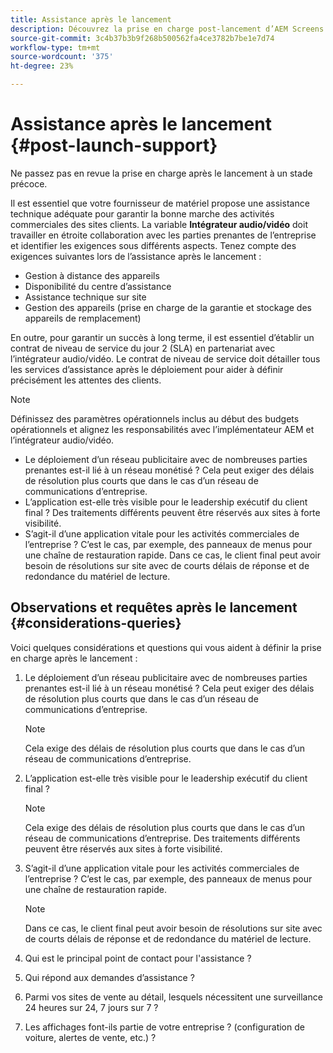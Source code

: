 ```yaml
---
title: Assistance après le lancement
description: Découvrez la prise en charge post-lancement d’AEM Screens dans le guide des bonnes pratiques.
source-git-commit: 3c4b37b3b9f268b500562fa4ce3782b7be1e7d74
workflow-type: tm+mt
source-wordcount: '375'
ht-degree: 23%

---
```



# Assistance après le lancement {#post-launch-support}


Ne passez pas en revue la prise en charge après le lancement à un stade précoce.

Il est essentiel que votre fournisseur de matériel propose une assistance technique adéquate pour garantir la bonne marche des activités commerciales des sites clients. La variable **Intégrateur audio/vidéo** doit travailler en étroite collaboration avec les parties prenantes de l’entreprise et identifier les exigences sous différents aspects.
Tenez compte des exigences suivantes lors de l’assistance après le lancement :

* Gestion à distance des appareils
* Disponibilité du centre d’assistance
* Assistance technique sur site
* Gestion des appareils (prise en charge de la garantie et stockage des appareils de remplacement)

En outre, pour garantir un succès à long terme, il est essentiel d’établir un contrat de niveau de service du jour 2 (SLA) en partenariat avec l’intégrateur audio/vidéo. Le contrat de niveau de service doit détailler tous les services d’assistance après le déploiement pour aider à définir précisément les attentes des clients.

>[!NOTE]
>
>Définissez des paramètres opérationnels inclus au début des budgets opérationnels et alignez les responsabilités avec l’implémentateur AEM et l’intégrateur audio/vidéo.
>
>* Le déploiement d’un réseau publicitaire avec de nombreuses parties prenantes est-il lié à un réseau monétisé ? Cela peut exiger des délais de résolution plus courts que dans le cas d’un réseau de communications d’entreprise.
>* L’application est-elle très visible pour le leadership exécutif du client final ? Des traitements différents peuvent être réservés aux sites à forte visibilité.
>* S’agit-il d’une application vitale pour les activités commerciales de l’entreprise ? C’est le cas, par exemple, des panneaux de menus pour une chaîne de restauration rapide. Dans ce cas, le client final peut avoir besoin de résolutions sur site avec de courts délais de réponse et de redondance du matériel de lecture.

## Observations et requêtes après le lancement {#considerations-queries}

Voici quelques considérations et questions qui vous aident à définir la prise en charge après le lancement :

1. Le déploiement d’un réseau publicitaire avec de nombreuses parties prenantes est-il lié à un réseau monétisé ? Cela peut exiger des délais de résolution plus courts que dans le cas d’un réseau de communications d’entreprise.
 
   >[!NOTE]
   >
   > Cela exige des délais de résolution plus courts que dans le cas d’un réseau de communications d’entreprise.

1. L’application est-elle très visible pour le leadership exécutif du client final ?

   >[!NOTE]
   >
   > Cela exige des délais de résolution plus courts que dans le cas d’un réseau de communications d’entreprise. Des traitements différents peuvent être réservés aux sites à forte visibilité.

1. S’agit-il d’une application vitale pour les activités commerciales de l’entreprise ? C’est le cas, par exemple, des panneaux de menus pour une chaîne de restauration rapide. 

   >[!NOTE]
   >
   > Dans ce cas, le client final peut avoir besoin de résolutions sur site avec de courts délais de réponse et de redondance du matériel de lecture.

1. Qui est le principal point de contact pour l&#39;assistance ?

1. Qui répond aux demandes d’assistance ?

1. Parmi vos sites de vente au détail, lesquels nécessitent une surveillance 24 heures sur 24, 7 jours sur 7 ?

1. Les affichages font-ils partie de votre entreprise ? (configuration de voiture, alertes de vente, etc.) ?

